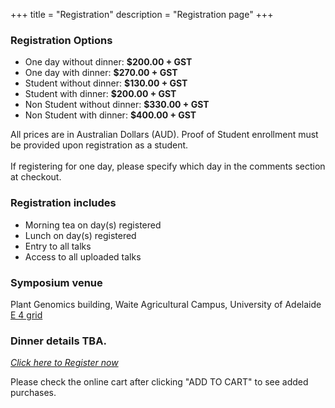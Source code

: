 +++
title = "Registration"
description = "Registration page"
+++

<meta http-equiv="X-UA-Compatible" content="IE=EmulateIE9">
  <!--[if lt IE10]>
	<h3 style="color:red;"> Please note that the registration page does not work if you are using Internet Explorer. <br> Please register using Safari, Chrome, or Firefox </h3>
  <![endif]-->
  
<!-- Please note that the registration page does not work if you are using Internet Explorer.  Please register using Safari, Chrome, or Firefox  -->


### Registration Options
- One day without dinner: **$200.00 + GST**
- One day with dinner: **$270.00 + GST**
- Student without dinner: **$130.00 + GST**
- Student with dinner: **$200.00 + GST**
- Non Student without dinner: **$330.00 + GST**
- Non Student with dinner: **$400.00 + GST**

All prices are in Australian Dollars (AUD). Proof of Student enrollment must be provided upon registration as a student. <br><br>
If registering for one day, please specify which day in the comments section at checkout.



### Registration includes
- Morning tea on day(s) registered
- Lunch on day(s) registered
- Entry to all talks
- Access to all uploaded talks

### Symposium venue
Plant Genomics building, Waite Agricultural Campus, University of Adelaide [E 4 grid](https://www.adelaide.edu.au/campuses/mapscurrent/waite.pdf)


### Dinner details TBA.

<div class="col-sm-12 text-center">
<p class="text-large">
	<a class="btn btn-template-main-big" target="_blank" href="https://shop.adelaide.edu.au/konakart/More.../Conferences/Faculty-Sciences/Ranked-Set-Sampling%3A-translating-the-theory-to-applications-in-agriculture-and-natural-sciences/Agriculture%2C-Food-%26-Wine-141/2_2250.action?cust-sign-in-method=public">
	<i class="fa fa-user-plus"> Click here to Register now</i>
	</a> 
	</p>
	<p class="text-large">
	Please check the online cart after clicking "ADD TO CART" to see added purchases.
		</p>
</div>
